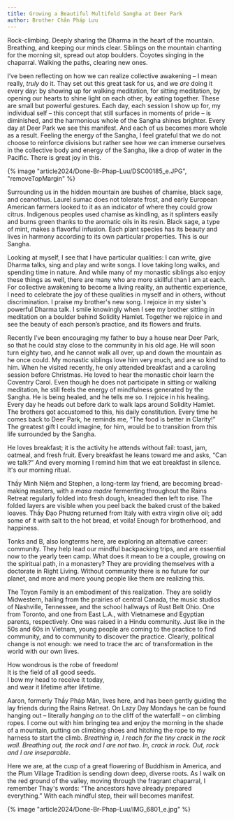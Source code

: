 ```yaml
---
title: Growing a Beautiful Multifold Sangha at Deer Park
author: Brother Chân Pháp Lưu
---
```


Rock-climbing. Deeply sharing the Dharma in the heart of the mountain. Breathing, and keeping our minds clear. Siblings on the mountain chanting for the morning sit, spread out atop boulders. Coyotes singing in the chaparral. Walking the paths, clearing new ones.

I’ve been reflecting on how we can realize collective awakening – I mean really, *truly* do it. Thay set out this great task for us, and we *are* doing it every day: by showing up for walking meditation, for sitting meditation, by opening our hearts to shine light on each other, by eating together. These are small but powerful gestures. Each day, each session I show up for, my individual self – this concept that still surfaces in moments of pride – is diminished, and the harmonious whole of the Sangha shines brighter. Every day at Deer Park we see this manifest. And each of us becomes more whole as a result. Feeling the energy of the Sangha, I feel grateful that we do not choose to reinforce divisions but rather see how we can immerse ourselves in the collective body and energy of the Sangha, like a drop of water in the Pacific. There is great joy in this.

{% image "article2024/Done-Br-Phap-Luu/DSC00185_e.JPG", "removeTopMargin" %}

Surrounding us in the hidden mountain are bushes of chamise, black sage, and ceanothus. Laurel sumac does not tolerate frost, and early European American farmers looked to it as an indicator of where they could grow citrus. Indigenous peoples used chamise as kindling, as it splinters easily and burns green thanks to the aromatic oils in its resin. Black sage, a type of mint, makes a flavorful infusion. Each plant species has its beauty and lives in harmony according to its own particular properties. This is our Sangha.

Looking at myself, I see that I have particular qualities: I can write, give Dharma talks, sing and play and write songs. I love taking long walks, and spending time in nature. And while many of my monastic siblings also enjoy these things as well, there are many who are more skillful than I am at each. For collective awakening to become a living reality, an authentic experience, I need to celebrate the joy of these qualities in myself and in others, without discrimination. I praise my brother's new song. I rejoice in my sister's powerful Dharma talk. I smile knowingly when I see my brother sitting in meditation on a boulder behind Solidity Hamlet. Together we rejoice in and see the beauty of each person’s practice, and its flowers and fruits.

Recently I’ve been encouraging my father to buy a house near Deer Park, so that he could stay close to the community in his old age. He will soon turn eighty two, and he cannot walk all over, up and down the mountain as he once could. My monastic siblings love him very much, and are so kind to him. When he visited recently, he only attended breakfast and a caroling session before Christmas. He loved to hear the monastic choir learn the Coventry Carol. Even though he does not participate in sitting or walking meditation, he still feels the energy of mindfulness generated by the Sangha. He is being healed, and he tells me so. I rejoice in his healing. Every day he heads out before dark to walk laps around Solidity Hamlet. The brothers got accustomed to this, his daily constitution. Every time he comes back to Deer Park, he reminds me, “The food is better in Clarity!” The greatest gift I could imagine, for him, would be to transition from this life surrounded by the Sangha.

He loves breakfast; it is the activity he attends without fail: toast, jam, oatmeal, and fresh fruit. Every breakfast he leans toward me and asks, “Can we talk?” And every morning I remind him that we eat breakfast in silence. It's our morning ritual.

Thầy Minh Niệm and Stephen, a long-term lay friend, are becoming bread-making masters, with a *masa madre* fermenting throughout the Rains Retreat regularly folded into fresh dough, kneaded then left to rise. The folded layers are visible when you peel back the baked crust of the baked loaves. Thầy Đạo Phương returned from Italy with extra virgin olive oil; add some of it with salt to the hot bread, et voila! Enough for brotherhood, and happiness.

Tonks and B, also longterms here, are exploring an alternative career: community. They help lead our mindful backpacking trips, and are essential now to the yearly teen camp. What does it mean to be a couple, growing on the spiritual path, in a monastery? They are providing themselves with a doctorate in Right Living. Without community there is no future for our planet, and more and more young people like them are realizing this.

<!-- {% image "article2024/Done-Br-Phap-Luu/IMG_6801_e.jpg", "removeTopMargin" %} -->

The Toyon Family is an embodiment of this realization. They are solidly Midwestern, hailing from the prairies of central Canada, the music studios of Nashville, Tennessee, and the school hallways of Rust Belt Ohio. One from Toronto, and one from East L.A., with Vietnamese and Egyptian parents, respectively. One was raised in a Hindu community. Just like in the 50s and 60s in Vietnam, young people are coming to the practice to find community, and to community to discover the practice. Clearly, political change is not enough: we need to trace the arc of transformation in the world with our own lives.

<div class="verse"><p>How wondrous is the robe of freedom!<br/>
It is the field of all good seeds.<br/>
I bow my head to receive it today,<br/>
and wear it lifetime after lifetime.</p></div>

Aaron, formerly Thầy Pháp Mãn, lives here, and has been gently guiding the lay friends during the Rains Retreat. On Lazy Day Mondays he can be found hanging out – literally *hanging on* to the cliff of the waterfall! –  on climbing ropes. I come out with him bringing tea and enjoy the morning in the shade of a mountain, putting on climbing shoes and hitching the rope to my harness to start the climb. *Breathing in, I reach for the tiny crack in the rock wall. Breathing out, the rock and I are not two. In, crack in rock. Out, rock and I are inseparable*.

Here we are, at the cusp of a great flowering of Buddhism in America, and the Plum Village Tradition is sending down deep, diverse roots. As I walk on the red ground of the valley, moving through the fragrant chaparral, I remember Thay's words: “The ancestors have already prepared everything.” With each mindful step, their will becomes manifest.

<div class="article-end"></div>

{% image "article2024/Done-Br-Phap-Luu/IMG_6801_e.jpg" %}